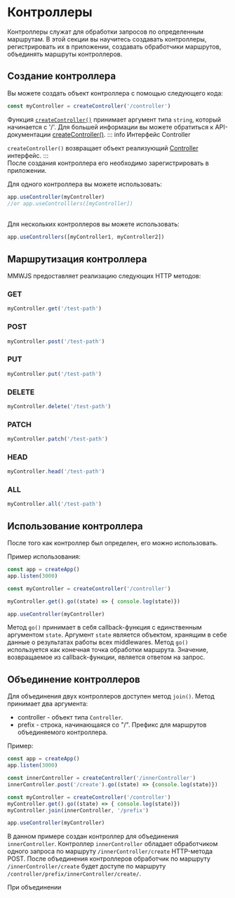 # Контроллеры 

Контроллеры служат для обработки запросов по определенным маршрутам. 
В этой секции вы научитесь создавать контроллеры, регистрировать их в приложении, создавать обработчики маршрутов, объединять маршруты контроллеров.

## Создание контроллера


Вы можете создать объект контроллера с помощью следующего кода:

```ts
const myController = createController('/controller')
```
Функция [`createController()`](./api/functions/create-controller)  принимает аргумент типа `string`, который начинается с '/'. Для большей информации вы можете обратиться к API-документации
[createController()](./api/functions/create-controller).
::: info Интерфейс Controller

`createController()` возвращает объект реализующий [Controller](/api/interfaces/controller-interface) интерфейс. 
:::
<br>
После создания контроллера его необходимо зарегистрировать в приложении.


Для одного контроллера вы можете использовать: 
```ts
app.useController(myController)
//or app.useControlllers([myController])
```
<br>
Для нескольких контроллеров вы можете использовать: 

```ts
app.useControllers([myController1, myController2])
```


## Маршрутизация контроллера

MMWJS предоставляет реализацию следующих HTTP методов:

### GET
```ts
myController.get('/test-path')
```

### POST
```ts
myController.post('/test-path')
```

### PUT
```ts
myController.put('/test-path')
```

### DELETE
```ts
myController.delete('/test-path')
```

### PATCH
```ts
myController.patch('/test-path')
```
### HEAD
```ts
myController.head('/test-path')
```
### ALL
```ts
myController.all('/test-path')
```


## Использование контроллера

После того как контроллер был определен, его можно использовать.

Пример использования:

```ts
const app = createApp()
app.listen(3000)

const myController = createController('/controller')

myController.get().go((state) => { console.log(state)})

app.useController(myController)

```
Метод `go()` принимает в себя callback-функция с единственным аргументом `state`. Аргумент `state` является объектом, хранящим в себе данные о результатах работы всех middlewares. Метод `go()` используется как конечная точка обработки маршрута. Значение, возвращаемое из callback-функции, является ответом на запрос.

## Объединение контроллеров

Для объединения двух контроллеров доступен метод `join()`. Метод принимает два аргумента: 
- controller - объект типа `Controller`.
- prefix - строка, начинающаяся со "/". Префикс для маршрутов объединяемого контроллера.

Пример: 

```ts
const app = createApp()
app.listen(3000)

const innerController = createController('/innerController')
innerController.post('/create').go((state) => {console.log(state)})

const myController = createController('/controller')
myController.get().go((state) => { console.log(state)})
myController.join(innerController, '/prefix')

app.useController(myController)

```

В данном примере создан контроллер для объединения `innerController`. Контроллер `innerController` обладает обработчиком одного запроса по маршруту `/innerController/create` HTTP-метода POST. После объединения контроллеров обработчик по маршруту `/innerController/create` будет доступе по маршруту `/controller/prefix/innerController/create/`. 


При объединении
